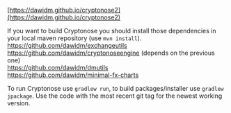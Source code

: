 [https://dawidm.github.io/cryptonose2](https://dawidm.github.io/cryptonose2)

If you want to build Cryptonose you should install those dependencies in your local maven repository (use `mvn install`).
https://github.com/dawidm/exchangeutils  
https://github.com/dawidm/cryptonoseengine (depends on the previous one)  
https://github.com/dawidm/dmutils  
https://github.com/dawidm/minimal-fx-charts  

To run Cryptonose use `gradlew run`, to build packages/installer use `gradlew jpackage`. Use the code with the most recent git tag for the newest working version.